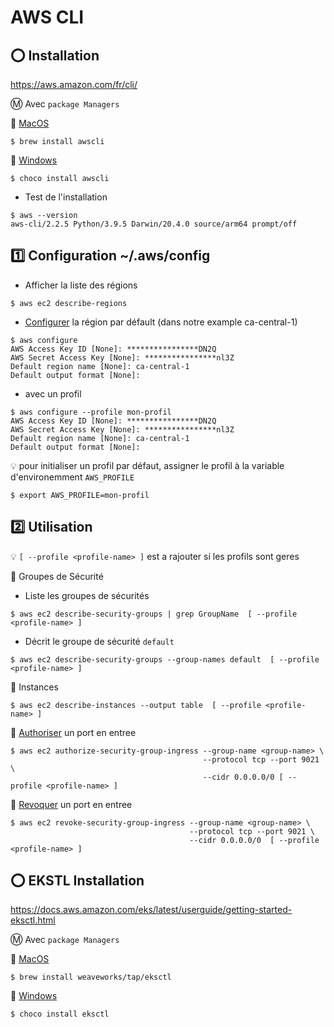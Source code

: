 # AWS CLI

## :o: Installation

https://aws.amazon.com/fr/cli/

:m: Avec `package Managers`

:pushpin: [MacOS](https://formulae.brew.sh/formula/awscli)

```
$ brew install awscli
```

:pushpin: [Windows](https://chocolatey.org/packages/awscli)

```
$ choco install awscli
```

* Test de l'installation

```
$ aws --version
aws-cli/2.2.5 Python/3.9.5 Darwin/20.4.0 source/arm64 prompt/off
```

## :one: Configuration ~/.aws/config

* Afficher la liste des régions

```
$ aws ec2 describe-regions
```

* [Configurer](https://docs.aws.amazon.com/cli/latest/userguide/cli-chap-configure.html) la  région par défault (dans notre example ca-central-1)

```
$ aws configure
AWS Access Key ID [None]: ****************DN2Q
AWS Secret Access Key [None]: ****************nl3Z
Default region name [None]: ca-central-1
Default output format [None]:
```

* avec un profil

```
$ aws configure --profile mon-profil
AWS Access Key ID [None]: ****************DN2Q
AWS Secret Access Key [None]: ****************nl3Z
Default region name [None]: ca-central-1
Default output format [None]:
```

:bulb: pour initialiser un profil par défaut, assigner le profil à la variable d'environemment `AWS_PROFILE`

```
$ export AWS_PROFILE=mon-profil
```

## :two: Utilisation

:bulb: `[ --profile <profile-name> ]` est a rajouter si les profils sont geres

:pushpin:  Groupes de Sécurité

* Liste les groupes de sécurités  

```
$ aws ec2 describe-security-groups | grep GroupName  [ --profile <profile-name> ]
```

* Décrit le groupe de sécurité `default`

```
$ aws ec2 describe-security-groups --group-names default  [ --profile <profile-name> ]
```

:pushpin:  Instances

```
$ aws ec2 describe-instances --output table  [ --profile <profile-name> ]
```

:pushpin:  [Authoriser](https://docs.aws.amazon.com/cli/latest/reference/ec2/authorize-security-group-ingress.html) un port en entree

```
$ aws ec2 authorize-security-group-ingress --group-name <group-name> \
                                           --protocol tcp --port 9021 \
                                           --cidr 0.0.0.0/0 [ --profile <profile-name> ]
```

:pushpin:  [Revoquer](https://docs.aws.amazon.com/cli/latest/reference/ec2/revoke-security-group-ingress.html) un port en entree

```
$ aws ec2 revoke-security-group-ingress --group-name <group-name> \
                                        --protocol tcp --port 9021 \
                                        --cidr 0.0.0.0/0  [ --profile <profile-name> ]
```

## :o: EKSTL Installation

https://docs.aws.amazon.com/eks/latest/userguide/getting-started-eksctl.html

:m: Avec `package Managers`

:pushpin: [MacOS](https://formulae.brew.sh/formula/awscli)

```
$ brew install weaveworks/tap/eksctl
```

:pushpin: [Windows](https://chocolatey.org/packages/awscli)

```
$ choco install eksctl
```

